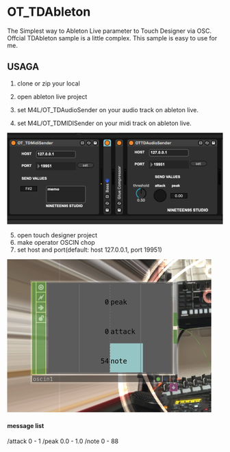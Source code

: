 # OT_TDAbleton
The Simplest way to Ableton Live parameter to Touch Designer via OSC.
Offcial TDAbleton sample is a little complex. This sample is easy to use for me.


## USAGA
1. clone or zip your local

2. open ableton live project
3. set M4L/OT_TDAudioSender on your audio track on ableton live.
4. set M4L/OT_TDMIDISender on your midi track on ableton live.

![setting of ableton live](https://github.com/Taito-Otani/OT_TDAbleton/blob/main/img/img1.png "setting of ableton live")


5. open touch designer project
6. make operator OSCIN chop
7. set host and port(default: host 127.0.0.1, port 19951)

![setting of ableton live](https://github.com/Taito-Otani/OT_TDAbleton/blob/main/img/img2.png "setting of ableton live")

#### message list
/attack 0 - 1
/peak 0.0 - 1.0
/note 0 -  88
